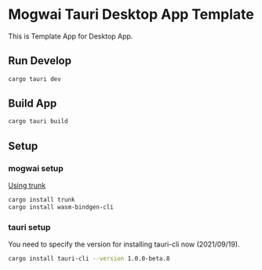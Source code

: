 # Mogwai Tauri Desktop App Template

This is Template App for Desktop App.

## Run Develop

```bash
cargo tauri dev
```

## Build App

```bash
cargo tauri build
```

## Setup

### mogwai setup

[Using trunk](https://trunkrs.dev)

```bash
cargo install trunk
cargo install wasm-bindgen-cli
```

### tauri setup

You need to specify the version for installing tauri-cli now (2021/09/19).

```bash
cargo install tauri-cli --version 1.0.0-beta.8
```
